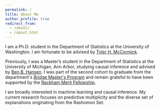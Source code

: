 ```yaml
---
permalink: /
title: About Me
author_profile: true
redirect_from: 
  - /about/
  - /about.html
---
```


I am a Ph.D. student in the Department of Statistics at the University of Washington. I am fortunate to be advised by [Tyler H. McCormick](https://thmccormick.github.io/). 

Previously, I was a Master’s student in the Department of Statistics at the University of Michigan, Ann Arbor, studying causal inference and advised by [Ben B. Hansen](https://lsa.umich.edu/stats/people/faculty/bbh.html). I was part of the second cohort to graduate from the department's [Bridge Master's Program](https://lsa.umich.edu/stats/masters_students/mastersprograms/bridge-stats-masters-program.html) and remain grateful to have been supported by the [Rackham Merit Fellowship](https://rackham.umich.edu/funding/rackham-merit-fellowship-program/).

I am broadly interested in machine learning and causal inference. My current research focuses on predictive multiplicity and the diverse set of explanations originating from the Rashomon Set.